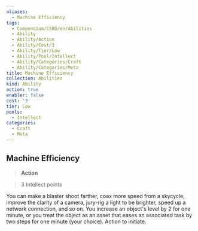 ```yaml
---
aliases:
  - Machine Efficiency
tags:
  - Compendium/CSRD/en/Abilities
  - Ability
  - Ability/Action
  - Ability/Cost/3
  - Ability/Tier/Low
  - Ability/Pool/Intellect
  - Ability/Categories/Craft
  - Ability/Categories/Meta
title: Machine Efficiency
collection: Abilities
kind: Ability
action: true
enabler: false
cost: '3'
tier: Low
pools:
  - Intellect
categories:
  - Craft
  - Meta
---
```

## Machine Efficiency    
>**Action**    
>3 Intellect points  
    
You can make a blaster shoot farther, coax more speed from a skycycle, improve the clarity of a camera, jury-rig a light to be brighter, speed up a network connection, and so on. You increase an object's level by 2 for one minute, or you treat the object as an asset that eases an associated task by two steps for one minute (your choice). Action to initiate.